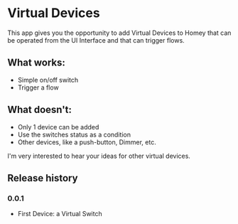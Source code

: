 # Virtual Devices

This app gives you the opportunity to add Virtual Devices to Homey that can be operated from the UI Interface and that can trigger flows.

## What works:

* Simple on/off switch
* Trigger a flow

## What doesn't:

* Only 1 device can be added
* Use the switches status as a condition
* Other devices, like a push-button, Dimmer, etc.

I'm very interested to hear your ideas for other virtual devices. 


## Release history

### 0.0.1

* First Device: a Virtual Switch
